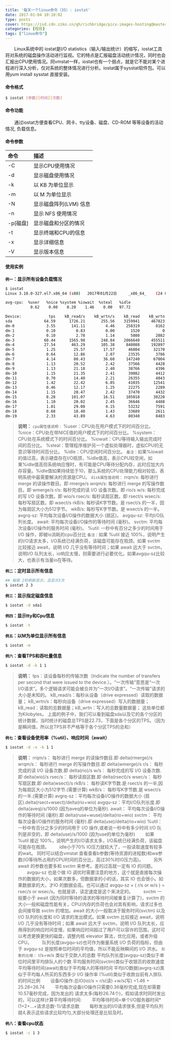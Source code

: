 ```yaml
---
title: '每天一个linux命令（35）: iostat'
date: 2017-01-04 10:10:02
type: posts
cover: https://jsd.cdn.zzko.cn/gh/richbridge/picx-images-hosting@master/thumbnail/CPA-审计.jpg
categories: [程技]
tags: ["linux命令"]
---
```

　　Linux系统中的 iostat是I/O statistics（输入/输出统计）的缩写，iostat工具将对系统的磁盘操作活动进行监视。它的特点是汇报磁盘活动统计情况，同时也会汇报出CPU使用情况。同vmstat一样，iostat也有一个弱点，就是它不能对某个进程进行深入分析，仅对系统的整体情况进行分析。iostat属于sysstat软件包。可以用yum install sysstat 直接安装。
<!--more -->
#### 命令格式
```bash
$ iostat [参数][时间][次数]
```
#### 命令功能
　　通过iostat方便查看CPU、网卡、tty设备、磁盘、CD-ROM 等等设备的活动情况,	负载信息。
#### 命令参数
| 命令 | 描述     |
| :------------- | :------------- |
| -C | 显示CPU使用情况 |
| -d | 显示磁盘使用情况 |
| -k | 以 KB 为单位显示 |
| -m | 以 M 为单位显示 |
| -N | 显示磁盘阵列(LVM) 信息 |
| -n | 显示 NFS 使用情况 |
| -p[磁盘] | 显示磁盘和分区的情况 |
| -t | 显示终端和CPU的信息 |
| -x | 显示详细信息 |
| -V | 显示版本信息 |

#### 使用实例
**`例一`：显示所有设备负载情况**
```bash
$ iostat
Linux 3.10.0-327.el7.x86_64 (s88) 	2017年01月22日 	_x86_64_	(24 CPU)

avg-cpu:  %user   %nice %system %iowait  %steal   %idle
           0.62    0.00    0.20    1.46    0.00   97.72

Device:            tps    kB_read/s    kB_wrtn/s    kB_read    kB_wrtn
sda              64.59      1726.21       255.56    3159941     467823
dm-0              3.55       141.11         4.46     258319       8162
dm-1              0.10         0.83         0.00       1520          0
dm-2              0.10         2.78         1.14       5080       2082
dm-3             60.44      1565.98       248.84    2866640     455511
dm-4             27.54       463.29       105.38     848088     192897
dm-5              1.25        25.57        17.57      46804      32170
dm-6              0.64        12.86         2.07      23535       3786
dm-7              4.14        80.43        36.60     147240      67004
dm-8              1.13        20.52         2.42      37566       4428
dm-9              1.13        21.18         2.40      38766       4396
dm-10             1.15        21.35         2.41      39082       4412
dm-11             0.70        14.40         2.21      26355       4043
dm-12             1.42        22.42         6.85      41035      12541
dm-13             0.46        12.17         1.25      22275       2289
dm-14             1.15        20.47         2.42      37470       4432
dm-15             8.28       101.07        16.51     185018      30220
dm-16             1.10        20.02         2.45      36646       4488
dm-17             1.81        29.08         4.15      53232       7591
dm-18             0.68        18.40         1.43      33689       2611
dm-19             2.33        43.89         4.63      80340       8483
```
>**说明：**
`cpu属性值说明：`
%user：CPU处在用户模式下的时间百分比。
%nice：CPU处在带NICE值的用户模式下的时间百分比。
%system：CPU处在系统模式下的时间百分比。
%iowait：CPU等待输入输出完成时间的百分比。
%steal：管理程序维护另一个虚拟处理器时，虚拟CPU的无意识等待时间百分比。
%idle：CPU空闲时间百分比。
`备注：`如果%iowait的值过高，表示硬盘存在I/O瓶颈，%idle值高，表示CPU较空闲，如果%idle值高但系统响应慢时，有可能是CPU等待分配内存，此时应加大内存容量。%idle值如果持续低于10，那么系统的CPU处理能力相对较低，表明系统中最需要解决的资源是CPU。
`disk属性值说明：`
rrqm/s:  每秒进行 merge 的读操作数目。即 rmerge/s
wrqm/s:  每秒进行 merge 的写操作数目。即 wmerge/s
r/s:  每秒完成的读 I/O 设备次数。即 rio/s
w/s:  每秒完成的写 I/O 设备次数。即 wio/s
rsec/s:  每秒读扇区数。即 rsect/s
wsec/s:  每秒写扇区数。即 wsect/s
rkB/s:  每秒读K字节数。是 rsect/s 的一半，因为每扇区大小为512字节。
wkB/s:  每秒写K字节数。是 wsect/s 的一半。
avgrq-sz:  平均每次设备I/O操作的数据大小 (扇区)。
avgqu-sz:  平均I/O队列长度。
await:  平均每次设备I/O操作的等待时间 (毫秒)。
svctm: 平均每次设备I/O操作的服务时间 (毫秒)。
%util:  一秒中有百分之多少的时间用于 I/O 操作，即被io消耗的cpu百分比
`备注：`如果 %util 接近 100%，说明产生的I/O请求太多，I/O系统已经满负荷，该磁盘可能存在瓶颈。如果 svctm 比较接近 await，说明 I/O 几乎没有等待时间；如果 await 远大于 svctm，说明I/O 队列太长，io响应太慢，则需要进行必要优化。如果avgqu-sz比较大，也表示有当量io在等待。

**`例二`：定时显示所有信息**
```bash
## 每隔 2秒刷新显示，且显示3次
$ iostat 2 3
```
**`例三`：显示指定磁盘信息**
```bash
$ iostat -d sda1
```
**`例四`：显示tty和Cpu信息**
```bash
$ iostat -t
```
**`例五`：以M为单位显示所有信息**
```bash
$ iostat -m
```
**`例六`：查看TPS和吞吐量信息**
```bash
$ iostat -d -k 1 1
```
>**说明：**
tps：该设备每秒的传输次数（Indicate the number of transfers per second that were issued to the device.）。“一次传输”意思是“一次I/O请求”。多个逻辑请求可能会被合并为“一次I/O请求”。“一次传输”请求的大小是未知的。
kB_read/s：每秒从设备（drive expressed）读取的数据量；
kB_wrtn/s：每秒向设备（drive expressed）写入的数据量；
kB_read：读取的总数据量；kB_wrtn：写入的总数量数据量；
这些单位都为Kilobytes。
上面的例子中，我们可以看到磁盘sda以及它的各个分区的统计数据，当时统计的磁盘总TPS是22.73，下面是各个分区的TPS。（因为是瞬间值，所以总TPS并不严格等于各个分区TPS的总和）

**`例七`：查看设备使用率（%util）、响应时间（await）**
```bash
$ iostat -d -x -k 1 1
```
>**说明：**
rrqm/s：  每秒进行 merge 的读操作数目.即 delta(rmerge)/s
wrqm/s： 每秒进行 merge 的写操作数目.即 delta(wmerge)/s
r/s：  每秒完成的读 I/O 设备次数.即 delta(rio)/s
w/s：  每秒完成的写 I/O 设备次数.即 delta(wio)/s
rsec/s：  每秒读扇区数.即 delta(rsect)/s
wsec/s： 每秒写扇区数.即 delta(wsect)/s
rkB/s：  每秒读K字节数.是 rsect/s 的一半,因为每扇区大小为512字节.(需要计算)
wkB/s：  每秒写K字节数.是 wsect/s 的一半.(需要计算)
avgrq-sz：平均每次设备I/O操作的数据大小 (扇区).delta(rsect+wsect)/delta(rio+wio)
avgqu-sz：平均I/O队列长度.即 delta(aveq)/s/1000 (因为aveq的单位为毫秒).
await：  平均每次设备I/O操作的等待时间 (毫秒).即 delta(ruse+wuse)/delta(rio+wio)
svctm： 平均每次设备I/O操作的服务时间 (毫秒).即 delta(use)/delta(rio+wio)
%util： 一秒中有百分之多少的时间用于 I/O 操作,或者说一秒中有多少时间 I/O 队列是非空的，即 delta(use)/s/1000 (因为use的单位为毫秒)
　　如果 %util 接近 100%，说明产生的I/O请求太多，I/O系统已经满负荷，该磁盘可能存在瓶颈。
　　idle小于70% IO压力就较大了，一般读取速度有较多的wait。
同时可以结合vmstat 查看查看b参数(等待资源的进程数)和wa参数(IO等待所占用的CPU时间的百分比，高过30%时IO压力高)。
　　另外 await 的参数也要多和 svctm 来参考。差的过高就一定有 IO 的问题。
　　avgqu-sz 也是个做 IO 调优时需要注意的地方，这个就是直接每次操作的数据的大小，如果次数多，但数据拿的小的话，其实 IO 也会很小。如果数据拿的大，才IO 的数据会高。也可以通过 avgqu-sz × ( r/s or w/s ) = rsec/s or wsec/s。也就是讲，读定速度是这个来决定的。
　　svctm 一般要小于 await (因为同时等待的请求的等待时间被重复计算了)，svctm 的大小一般和磁盘性能有关，CPU/内存的负荷也会对其有影响，请求过多也会间接导致 svctm 的增加。await 的大小一般取决于服务时间(svctm) 以及 I/O 队列的长度和 I/O 请求的发出模式。如果 svctm 比较接近 await，说明 I/O 几乎没有等待时间；如果 await 远大于 svctm，说明 I/O 队列太长，应用得到的响应时间变慢，如果响应时间超过了用户可以容许的范围，这时可以考虑更换更快的磁盘，调整内核 elevator 算法，优化应用，或者升级 CPU。
　　队列长度(avgqu-sz)也可作为衡量系统 I/O 负荷的指标，但由于 avgqu-sz 是按照单位时间的平均值，所以不能反映瞬间的 I/O 洪水。
`形象的比喻：`
r/s+w/s 类似于交款人的总数
平均队列长度(avgqu-sz)类似于单位时间里平均排队人的个数
平均服务时间(svctm)类似于收银员的收款速度
平均等待时间(await)类似于平均每人的等待时间
平均I/O数据(avgrq-sz)类似于平均每人所买的东西多少
I/O 操作率 (%util)类似于收款台前有人排队的时间比例
　　设备IO操作:总IO(io)/s = r/s(读) +w/s(写) =1.46 + 25.28=26.74
　　平均每次设备I/O操作只需要0.36毫秒完成,现在却需要10.57毫秒完成，因为发出的	请求太多(每秒26.74个)，假如请求时同时发出的，可以这样计算平均等待时间:
　　平均等待时间=单个I/O服务器时间*(1+2+...+请求总数-1)/请求总数
　　每秒发出的I/0请求很多,但是平均队列就4,表示这些请求比较均匀,大部分处理还是比较及时。

**`例八`：查看cpu状态**
```bash
$ iostat -c 1 3
```
